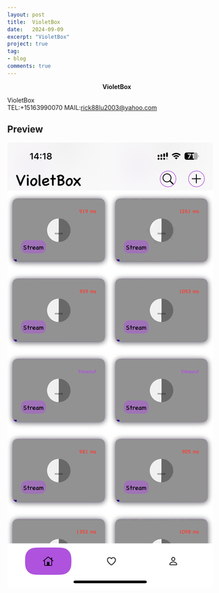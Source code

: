```yaml
---
layout: post
title:  VioletBox
date:   2024-09-09
excerpt: "VioletBox"
project: true
tag:
- blog
comments: true
---
```

 
    
<center><b> VioletBox</b></center>
     

 VioletBox  
TEL:+15163990070 
MAIL:rick88lu2003@yahoo.com   <br>



## Preview

 ![avatar](/assets/img/violetbox_001.PNG)

 
	
	 
  
 

 
 
 
